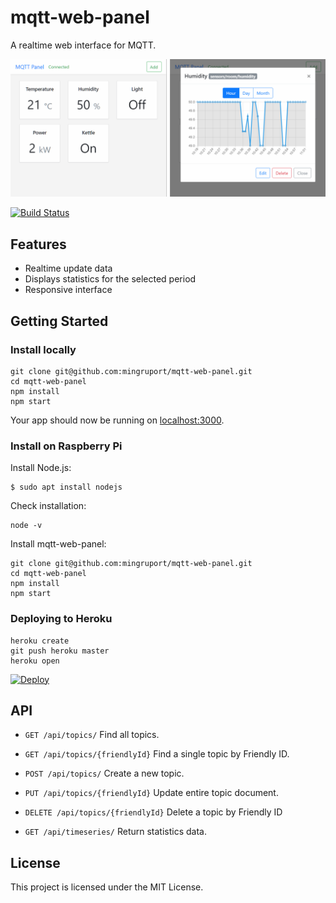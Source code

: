 # mqtt-web-panel
A realtime web interface for MQTT.

![Screencapture](screen.png)

[![Build Status](https://travis-ci.org/mingruport/mqtt-web-panel.svg?branch=master)](https://travis-ci.org/mingruport/mqtt-web-panel)

## Features
* Realtime update data
* Displays statistics for the selected period
* Responsive interface

## Getting Started
### Install locally
```
git clone git@github.com:mingruport/mqtt-web-panel.git
cd mqtt-web-panel
npm install
npm start
```
Your app should now be running on [localhost:3000](localhost:3000).

### Install on Raspberry Pi

Install Node.js:
```
$ sudo apt install nodejs
 ```
Check installation:
 ```
node -v
```
Install mqtt-web-panel:
```
git clone git@github.com:mingruport/mqtt-web-panel.git
cd mqtt-web-panel
npm install
npm start
```

### Deploying to Heroku
```
heroku create
git push heroku master
heroku open
```

[![Deploy](https://www.herokucdn.com/deploy/button.svg)](https://heroku.com/deploy?template=https://github.com/mingruport/mqtt-web-panel)
## API
* ```GET /api/topics/``` Find all topics.
* ```GET /api/topics/{friendlyId}``` 	Find a single topic by Friendly ID.
* ```POST /api/topics/``` Create a new topic.
* ```PUT /api/topics/{friendlyId}``` Update entire topic document.
* ```DELETE /api/topics/{friendlyId}``` Delete a topic by Friendly ID

* ```GET /api/timeseries/``` Return statistics data.

## License
This project is licensed under the MIT License.
